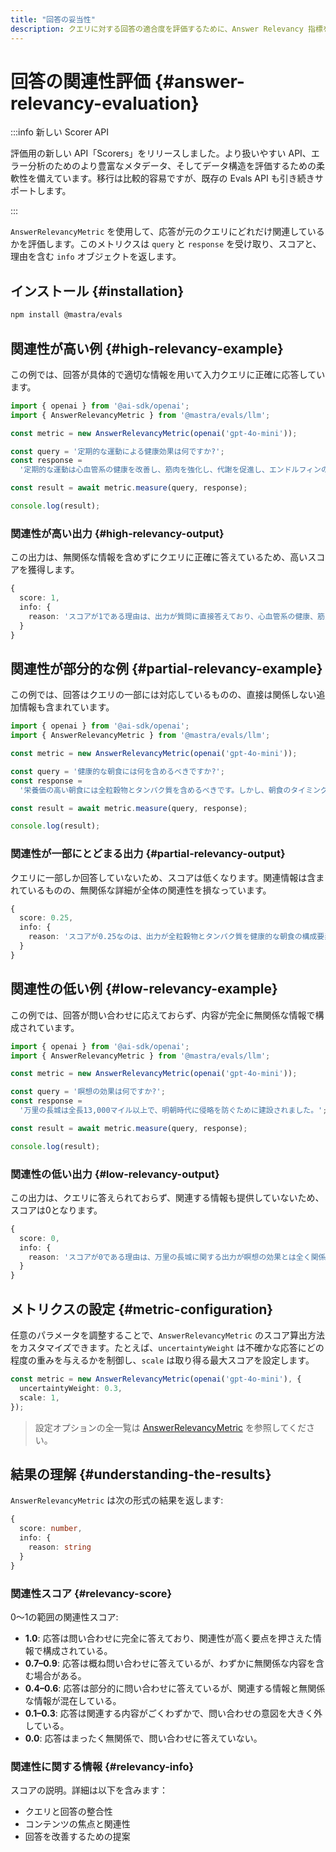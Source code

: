 ```yaml
---
title: "回答の妥当性"
description: クエリに対する回答の適合度を評価するために、Answer Relevancy 指標を用いる例。
---
```


# 回答の関連性評価 \{#answer-relevancy-evaluation\}

:::info 新しい Scorer API

評価用の新しい API「Scorers」をリリースしました。より扱いやすい API、エラー分析のためのより豊富なメタデータ、そしてデータ構造を評価するための柔軟性を備えています。移行は比較的容易ですが、既存の Evals API も引き続きサポートします。

:::

`AnswerRelevancyMetric` を使用して、応答が元のクエリにどれだけ関連しているかを評価します。このメトリクスは `query` と `response` を受け取り、スコアと、理由を含む `info` オブジェクトを返します。

## インストール \{#installation\}

```bash copy
npm install @mastra/evals
```

## 関連性が高い例 \{#high-relevancy-example\}

この例では、回答が具体的で適切な情報を用いて入力クエリに正確に応答しています。

```typescript filename="src/example-high-answer-relevancy.ts" showLineNumbers copy
import { openai } from '@ai-sdk/openai';
import { AnswerRelevancyMetric } from '@mastra/evals/llm';

const metric = new AnswerRelevancyMetric(openai('gpt-4o-mini'));

const query = '定期的な運動による健康効果は何ですか?';
const response =
  '定期的な運動は心血管系の健康を改善し、筋肉を強化し、代謝を促進し、エンドルフィンの分泌により精神的な健康を向上させます。';

const result = await metric.measure(query, response);

console.log(result);
```

### 関連性が高い出力 \{#high-relevancy-output\}

この出力は、無関係な情報を含めずにクエリに正確に答えているため、高いスコアを獲得します。

```typescript
{
  score: 1,
  info: {
    reason: 'スコアが1である理由は、出力が質問に直接答えており、心血管系の健康、筋力、代謝、メンタルヘルスの改善など、定期的な運動による複数の明確な健康効果を示しているためです。各項目は関連性があり、健康効果の包括的な理解に貢献しています。'
  }
}
```

## 関連性が部分的な例 \{#partial-relevancy-example\}

この例では、回答はクエリの一部には対応しているものの、直接は関係しない追加情報も含まれています。

```typescript filename="src/example-partial-answer-relevancy.ts" showLineNumbers copy
import { openai } from '@ai-sdk/openai';
import { AnswerRelevancyMetric } from '@mastra/evals/llm';

const metric = new AnswerRelevancyMetric(openai('gpt-4o-mini'));

const query = '健康的な朝食には何を含めるべきですか?';
const response =
  '栄養価の高い朝食には全粒穀物とタンパク質を含めるべきです。しかし、朝食のタイミングも同様に重要です。研究によると、起床後2時間以内に食事をすることで、一日を通じて代謝とエネルギーレベルが最適化されることが示されています。';

const result = await metric.measure(query, response);

console.log(result);
```

### 関連性が一部にとどまる出力 \{#partial-relevancy-output\}

クエリに一部しか回答していないため、スコアは低くなります。関連情報は含まれているものの、無関係な詳細が全体の関連性を損なっています。

```typescript
{
  score: 0.25,
  info: {
    reason: 'スコアが0.25なのは、出力が全粒穀物とタンパク質を健康的な朝食の構成要素として挙げており、質問に対して直接的な回答を提供しているためです。ただし、朝食のタイミングや代謝・エネルギーレベルへの影響といった追加情報は質問と直接関係がないため、全体的な関連性スコアが低くなっています。'
  }
}
```

## 関連性の低い例 \{#low-relevancy-example\}

この例では、回答が問い合わせに応えておらず、内容が完全に無関係な情報で構成されています。

```typescript filename="src/example-low-answer-relevancy.ts" showLineNumbers copy
import { openai } from '@ai-sdk/openai';
import { AnswerRelevancyMetric } from '@mastra/evals/llm';

const metric = new AnswerRelevancyMetric(openai('gpt-4o-mini'));

const query = '瞑想の効果は何ですか?';
const response =
  '万里の長城は全長13,000マイル以上で、明朝時代に侵略を防ぐために建設されました。';

const result = await metric.measure(query, response);

console.log(result);
```

### 関連性の低い出力 \{#low-relevancy-output\}

この出力は、クエリに答えられておらず、関連する情報も提供していないため、スコアは0となります。

```typescript
{
  score: 0,
  info: {
    reason: 'スコアが0である理由は、万里の長城に関する出力が瞑想の効果とは全く関係がなく、入力された質問に対する関連情報や文脈が一切提供されていないためです。'
  }
}
```

## メトリクスの設定 \{#metric-configuration\}

任意のパラメータを調整することで、`AnswerRelevancyMetric` のスコア算出方法をカスタマイズできます。たとえば、`uncertaintyWeight` は不確かな応答にどの程度の重みを与えるかを制御し、`scale` は取り得る最大スコアを設定します。

```typescript showLineNumbers copy
const metric = new AnswerRelevancyMetric(openai('gpt-4o-mini'), {
  uncertaintyWeight: 0.3,
  scale: 1,
});
```

> 設定オプションの全一覧は [AnswerRelevancyMetric](/docs/reference/evals/answer-relevancy) を参照してください。

## 結果の理解 \{#understanding-the-results\}

`AnswerRelevancyMetric` は次の形式の結果を返します:

```typescript
{
  score: number,
  info: {
    reason: string
  }
}
```

### 関連性スコア \{#relevancy-score\}

0〜1の範囲の関連性スコア:

* **1.0**: 応答は問い合わせに完全に答えており、関連性が高く要点を押さえた情報で構成されている。
* **0.7–0.9**: 応答は概ね問い合わせに答えているが、わずかに無関係な内容を含む場合がある。
* **0.4–0.6**: 応答は部分的に問い合わせに答えているが、関連する情報と無関係な情報が混在している。
* **0.1–0.3**: 応答は関連する内容がごくわずかで、問い合わせの意図を大きく外している。
* **0.0**: 応答はまったく無関係で、問い合わせに答えていない。

### 関連性に関する情報 \{#relevancy-info\}

スコアの説明。詳細は以下を含みます：

* クエリと回答の整合性
* コンテンツの焦点と関連性
* 回答を改善するための提案

<GithubLink outdated={true} marginTop="mt-16" link="https://github.com/mastra-ai/mastra/blob/main/examples/basics/evals/answer-relevancy" />